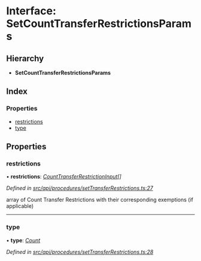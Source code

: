 # Interface: SetCountTransferRestrictionsParams

## Hierarchy

* **SetCountTransferRestrictionsParams**

## Index

### Properties

* [restrictions](setcounttransferrestrictionsparams.md#restrictions)
* [type](setcounttransferrestrictionsparams.md#type)

## Properties

###  restrictions

• **restrictions**: *[CountTransferRestrictionInput](counttransferrestrictioninput.md)[]*

*Defined in [src/api/procedures/setTransferRestrictions.ts:27](https://github.com/PolymathNetwork/polymesh-sdk/blob/cfab557b/src/api/procedures/setTransferRestrictions.ts#L27)*

array of Count Transfer Restrictions with their corresponding exemptions (if applicable)

___

###  type

• **type**: *[Count](../enums/transferrestrictiontype.md#count)*

*Defined in [src/api/procedures/setTransferRestrictions.ts:28](https://github.com/PolymathNetwork/polymesh-sdk/blob/cfab557b/src/api/procedures/setTransferRestrictions.ts#L28)*

